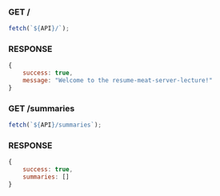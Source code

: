 ### GET /

```js
fetch(`${API}/`);
```

### RESPONSE

```js
{
    success: true,
    message: "Welcome to the resume-meat-server-lecture!"
}
```

### GET /summaries

```js
fetch(`${API}/summaries`);
```

### RESPONSE

```js
{
    success: true,
    summaries: []
}
```
